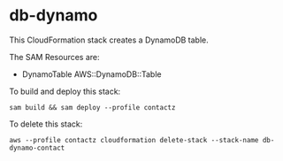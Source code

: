 # db-dynamo

This CloudFormation stack creates a DynamoDB table.

The SAM Resources are:

- DynamoTable AWS::DynamoDB::Table

To build and deploy this stack:

```
sam build && sam deploy --profile contactz
```

To delete this stack:

```
aws --profile contactz cloudformation delete-stack --stack-name db-dynamo-contact
```
